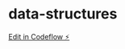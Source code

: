 # data-structures

[Edit in Codeflow ⚡️](https://stackblitz.com/~/github.com/aldorea/data-structures)